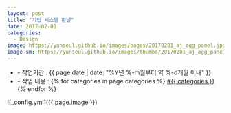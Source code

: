 ```yaml
---
layout: post
title: "기업 시스템 판낼"
date: 2017-02-01
categories:
  - Design
image: https://yunseul.github.io/images/pages/20170201_aj_agg_panel.jpg
image-sm: https://yunseul.github.io/images/thumbs/20170201_aj_agg_panel.jpg
---
```


<ul class="inform">
	<li class="preview__date" itemprop="datePublished" datetime="{{ page.date | date_to_xmlschema }}">- 작업기간 : {{ page.date | date: "%Y년 %-m월부터 약 %-d개월 이내" }}</li>
	<li class="preview__catetory" itemprop="catetory">- 작업 내용 :
		{% for categories in page.categories %}
           <a href="/category/{{ categories }}/">#{{ categories }}</a>     
      	{% endfor %}</li>
</ul>

![_config.yml]({{ page.image }})


